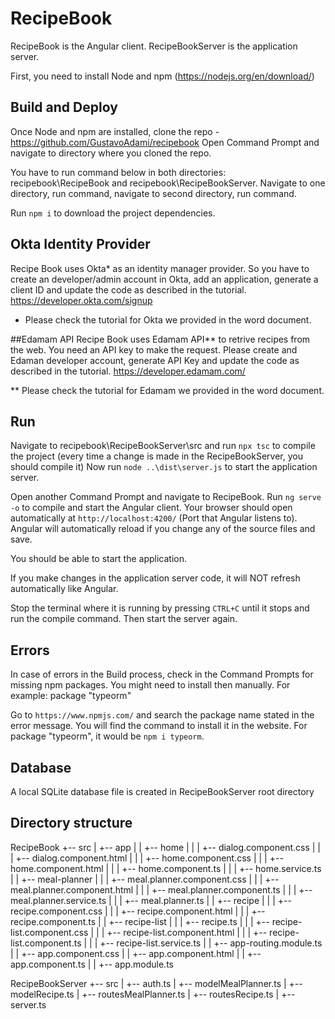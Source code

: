 # RecipeBook
RecipeBook is the Angular client.
RecipeBookServer is the application server.

First, you need to install Node and npm (https://nodejs.org/en/download/)

## Build and Deploy
Once Node and npm are installed, clone the repo - https://github.com/GustavoAdami/recipebook
Open Command Prompt and navigate to directory where you cloned the repo.

You have to run command below in both directories: recipebook\RecipeBook and recipebook\RecipeBookServer. Navigate to one directory, run command, navigate to second directory, run command.

Run `npm i` to download the project dependencies.

## Okta Identity Provider
Recipe Book uses Okta* as an identity manager provider. So you have to create an developer/admin account in Okta, add an application, generate a client ID and update the code as described in the tutorial.
https://developer.okta.com/signup

* Please check the tutorial for Okta we provided in the word document.

##Edamam API
Recipe Book uses Edamam API** to retrive recipes from the web. You need an API key to make the request. Please create and Edaman developer account, generate API Key and update the code as described in the tutorial.
https://developer.edamam.com/

** Please check the tutorial for Edamam we provided in the word document.  

## Run
Navigate to recipebook\RecipeBookServer\src and run `npx tsc` to compile the project (every time a change is made in the RecipeBookServer, you should compile it)
Now run `node ..\dist\server.js` to start the application server.

Open another Command Prompt and navigate to RecipeBook.
Run `ng serve -o` to compile and start the Angular client.
Your browser should open automatically at `http://localhost:4200/` (Port that Angular listens to). Angular will automatically reload if you change any of the source files and save.

You should be able to start the application.

If you make changes in the application server code, it will NOT refresh automatically like Angular. 

Stop the terminal where it is running by pressing `CTRL+C` until it stops and run the compile command. Then start the server again.

## Errors
In case of errors in the Build process, check in the Command Prompts for missing npm packages. You might need to install then manually. 
For example: package "typeorm"

Go to `https://www.npmjs.com/` and search the package name stated in the error message. You will find the command to install it in the website. 
For package "typeorm", it would be `npm i typeorm`.

## Database
A local SQLite database file is created in RecipeBookServer root directory

## Directory structure
RecipeBook
+-- src
|   +-- app
|   |   +-- home
|   |   |   +-- dialog.component.css
|   |   |   +-- dialog.component.html
|   |   |   +-- home.component.css
|   |   |   +-- home.component.html
|   |   |   +-- home.component.ts
|   |   |   +-- home.service.ts
|   |   +-- meal-planner
|   |   |   +-- meal.planner.component.css
|   |   |   +-- meal.planner.component.html
|   |   |   +-- meal.planner.component.ts
|   |   |   +-- meal.planner.service.ts
|   |   |   +-- meal.planner.ts
|   |   +-- recipe
|   |   |   +-- recipe.component.css
|   |   |   +-- recipe.component.html
|   |   |   +-- recipe.component.ts
|   |   +-- recipe-list
|   |   |   +-- recipe.ts
|   |   |   +-- recipe-list.component.css
|   |   |   +-- recipe-list.component.html
|   |   |   +-- recipe-list.component.ts
|   |   |   +-- recipe-list.service.ts
|   |   +-- app-routing.module.ts
|   |   +-- app.component.css
|   |   +-- app.component.html
|   |   +-- app.component.ts
|   |   +-- app.module.ts


RecipeBookServer
+-- src
|   +-- auth.ts
|   +-- modelMealPlanner.ts
|   +-- modelRecipe.ts
|   +-- routesMealPlanner.ts
|   +-- routesRecipe.ts
|   +-- server.ts
